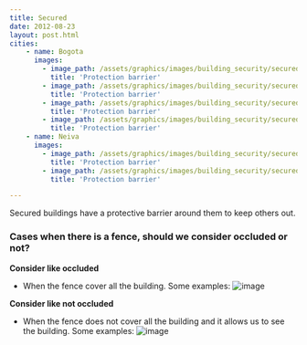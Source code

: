 ```yaml
---
title: Secured
date: 2012-08-23
layout: post.html
cities:
    - name: Bogota
      images:
        - image_path: /assets/graphics/images/building_security/secured_01.jpg
          title: 'Protection barrier'
        - image_path: /assets/graphics/images/building_security/secured_02.jpg
          title: 'Protection barrier'
        - image_path: /assets/graphics/images/building_security/secured_03.jpg
          title: 'Protection barrier'
        - image_path: /assets/graphics/images/building_security/secured_bogota_04.jpg
          title: 'Protection barrier'
    - name: Neiva
      images:
        - image_path: /assets/graphics/images/building_security/secured_neiva_02.png
          title: 'Protection barrier'
        - image_path: /assets/graphics/images/building_security/secured_neiva_02.png
          title: 'Protection barrier'

---
```

Secured buildings have a protective barrier around them to keep others out.

### Cases when there is a fence, should we consider occluded or not?

**Consider like occluded**

- When the fence cover all the building. Some examples:
![image](https://user-images.githubusercontent.com/19536044/59781435-5ff77480-9281-11e9-8e71-ac534fc42ea4.png)

**Consider like not occluded**
- When the fence does not cover all the building and it allows us to see the building. Some examples:
![image](https://user-images.githubusercontent.com/19536044/59781469-74d40800-9281-11e9-91b6-c3052fdefb6e.png)

